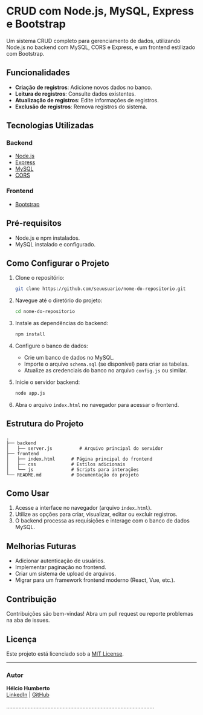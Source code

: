 # CRUD com Node.js, MySQL, Express e Bootstrap

Um sistema CRUD completo para gerenciamento de dados, utilizando Node.js no backend com MySQL, CORS e Express, e um frontend estilizado com Bootstrap.

## Funcionalidades

- **Criação de registros**: Adicione novos dados no banco.
- **Leitura de registros**: Consulte dados existentes.
- **Atualização de registros**: Edite informações de registros.
- **Exclusão de registros**: Remova registros do sistema.

## Tecnologias Utilizadas

### Backend
- [Node.js](https://nodejs.org/)
- [Express](https://expressjs.com/)
- [MySQL](https://www.mysql.com/)
- [CORS](https://www.npmjs.com/package/cors)

### Frontend
- [Bootstrap](https://getbootstrap.com/)

## Pré-requisitos

- Node.js e npm instalados.
- MySQL instalado e configurado.

## Como Configurar o Projeto

1. Clone o repositório:

   ```bash
   git clone https://github.com/seuusuario/nome-do-repositorio.git
   ```

2. Navegue até o diretório do projeto:

   ```bash
   cd nome-do-repositorio
   ```

3. Instale as dependências do backend:

   ```bash
   npm install
   ```

4. Configure o banco de dados:

   - Crie um banco de dados no MySQL.
   - Importe o arquivo `schema.sql` (se disponível) para criar as tabelas.
   - Atualize as credenciais do banco no arquivo `config.js` ou similar.

5. Inicie o servidor backend:

   ```bash
   node app.js
   ```

6. Abra o arquivo `index.html` no navegador para acessar o frontend.

## Estrutura do Projeto

```plaintext
.
├── backend
│   ├── server.js          # Arquivo principal do servidor
├── frontend
│   ├── index.html      # Página principal do frontend
│   ├── css             # Estilos adicionais
│   └── js              # Scripts para interações
└── README.md           # Documentação do projeto
```

## Como Usar

1. Acesse a interface no navegador (arquivo `index.html`).
2. Utilize as opções para criar, visualizar, editar ou excluir registros.
3. O backend processa as requisições e interage com o banco de dados MySQL.

## Melhorias Futuras

- Adicionar autenticação de usuários.
- Implementar paginação no frontend.
- Criar um sistema de upload de arquivos.
- Migrar para um framework frontend moderno (React, Vue, etc.).

## Contribuição

Contribuições são bem-vindas! Abra um pull request ou reporte problemas na aba de issues.

## Licença

Este projeto está licenciado sob a [MIT License](LICENSE).

---

### Autor

**Hélcio Humberto**  
[LinkedIn](https://www.linkedin.com/helciohumberto) | [GitHub](https://github.com/helciohumberto)

.................................................................................................
